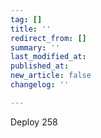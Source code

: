 ```yaml
---
tag: []
title: ''
redirect_from: []
summary: ''
last_modified_at: 
published_at: 
new_article: false
changelog: ''

---
```

Deploy 258